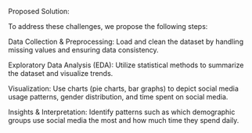 Proposed Solution:

To address these challenges, we propose the following steps:

Data Collection & Preprocessing: Load and clean the dataset by handling missing values and ensuring data consistency.

Exploratory Data Analysis (EDA): Utilize statistical methods to summarize the dataset and visualize trends.

Visualization: Use charts (pie charts, bar graphs) to depict social media usage patterns, gender distribution, and time spent on social media.

Insights & Interpretation: Identify patterns such as which demographic groups use social media the most and how much time they spend daily.

